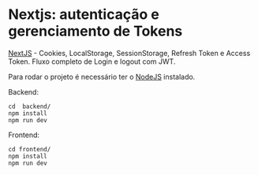 <h1>Nextjs: autenticação e gerenciamento de Tokens</h1>

[NextJS](https://nextjs.org) - Cookies, LocalStorage, SessionStorage, Refresh Token e Access Token.
Fluxo completo de Login e logout com JWT.

Para rodar o projeto é necessário ter o [NodeJS](https://nodejs.org/en/) instalado.

Backend: 
```
cd  backend/
npm install
npm run dev
```

Frontend: 
```
cd frontend/
npm install 
npm run dev
```
